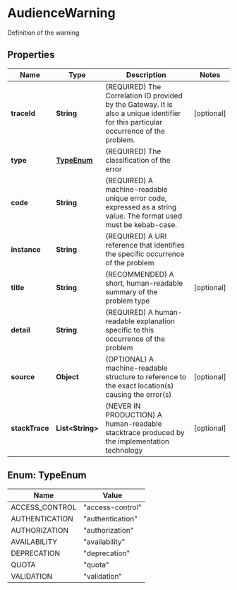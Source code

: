 

# AudienceWarning

Definition of the warning

## Properties

Name | Type | Description | Notes
------------ | ------------- | ------------- | -------------
**traceId** | **String** | (REQUIRED) The Correlation ID provided by the Gateway. It is also a unique identifier for this particular occurrence of the problem. |  [optional]
**type** | [**TypeEnum**](#TypeEnum) | (REQUIRED) The classification of the error | 
**code** | **String** | (REQUIRED) A machine-readable unique error code, expressed as a string value. The format used must be kebab-case. | 
**instance** | **String** | (REQUIRED) A URI reference that identifies the specific occurrence of the problem | 
**title** | **String** | (RECOMMENDED) A short, human-readable summary of the problem type |  [optional]
**detail** | **String** | (REQUIRED) A human-readable explanation specific to this occurrence of the problem | 
**source** | **Object** | (OPTIONAL) A machine-readable structure to reference to the exact location(s) causing the error(s) |  [optional]
**stackTrace** | **List&lt;String&gt;** | (NEVER IN PRODUCTION) A human-readable stacktrace produced by the implementation technology |  [optional]



## Enum: TypeEnum

Name | Value
---- | -----
ACCESS_CONTROL | &quot;access-control&quot;
AUTHENTICATION | &quot;authentication&quot;
AUTHORIZATION | &quot;authorization&quot;
AVAILABILITY | &quot;availability&quot;
DEPRECATION | &quot;deprecation&quot;
QUOTA | &quot;quota&quot;
VALIDATION | &quot;validation&quot;



